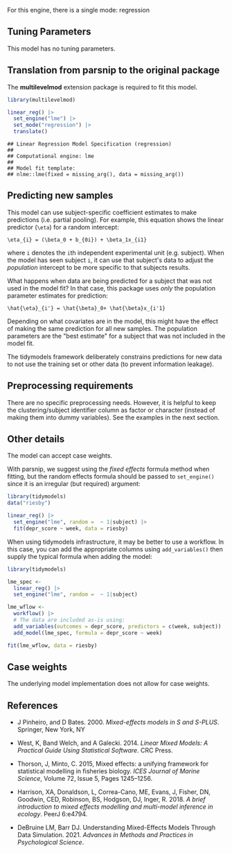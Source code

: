 


For this engine, there is a single mode: regression

## Tuning Parameters

This model has no tuning parameters.

## Translation from parsnip to the original package

The **multilevelmod** extension package is required to fit this model.


``` r
library(multilevelmod)

linear_reg() |> 
  set_engine("lme") |> 
  set_mode("regression") |> 
  translate()
```

```
## Linear Regression Model Specification (regression)
## 
## Computational engine: lme 
## 
## Model fit template:
## nlme::lme(fixed = missing_arg(), data = missing_arg())
```


## Predicting new samples

This model can use subject-specific coefficient estimates to make predictions (i.e. partial pooling). For example, this equation shows the linear predictor (`\eta`) for a random intercept: 

```
\eta_{i} = (\beta_0 + b_{0i}) + \beta_1x_{i1}
```

where `i` denotes the `i`th independent experimental unit (e.g. subject). When the model has seen subject `i`, it can use that subject's data to adjust the _population_ intercept to be more specific to that subjects results. 

What happens when data are being predicted for a subject that was not used in the model fit? In that case, this package uses _only_ the population parameter estimates for prediction: 

```
\hat{\eta}_{i'} = \hat{\beta}_0+ \hat{\beta}x_{i'1}
```

Depending on what covariates are in the model, this might have the effect of making the same prediction for all new samples. The population parameters are the "best estimate" for a subject that was not included in the model fit.  

The tidymodels framework deliberately constrains predictions for new data to not use the training set or other data (to prevent information leakage). 


## Preprocessing requirements

There are no specific preprocessing needs. However, it is helpful to keep the clustering/subject identifier column as factor or character (instead of making them into dummy variables). See the examples in the next section. 

## Other details

The model can accept case weights. 

With parsnip, we suggest using the _fixed effects_ formula method when fitting, but the random effects formula should be passed to `set_engine()` since it is an irregular (but required) argument:

```r
library(tidymodels)
data("riesby")

linear_reg() |> 
  set_engine("lme", random =  ~ 1|subject) |> 
  fit(depr_score ~ week, data = riesby)
```

When using tidymodels infrastructure, it may be better to use a workflow. In this case, you can add the appropriate columns using `add_variables()` then supply the typical formula when adding the model: 

```r
library(tidymodels)

lme_spec <- 
  linear_reg() |> 
  set_engine("lme", random =  ~ 1|subject)

lme_wflow <- 
  workflow() |> 
  # The data are included as-is using:
  add_variables(outcomes = depr_score, predictors = c(week, subject)) |> 
  add_model(lme_spec, formula = depr_score ~ week)

fit(lme_wflow, data = riesby)
```

## Case weights


The underlying model implementation does not allow for case weights. 

## References

- J Pinheiro, and D Bates. 2000. _Mixed-effects models in S and S-PLUS_. Springer, New York, NY
 
- West, K, Band Welch, and A Galecki. 2014. _Linear Mixed Models: A Practical Guide Using Statistical Software_. CRC Press.
 
- Thorson, J, Minto, C. 2015, Mixed effects: a unifying framework for statistical modelling in fisheries biology. _ICES Journal of Marine Science_, Volume 72, Issue 5, Pages 1245–1256.
  
- Harrison, XA, Donaldson, L, Correa-Cano, ME, Evans, J, Fisher, DN, Goodwin, CED, Robinson, BS, Hodgson, DJ, Inger, R. 2018. _A brief introduction to mixed effects modelling and multi-model inference in ecology_. PeerJ 6:e4794. 
  
- DeBruine LM, Barr DJ. Understanding Mixed-Effects Models Through Data Simulation. 2021. _Advances in Methods and Practices in Psychological Science_.   
  

